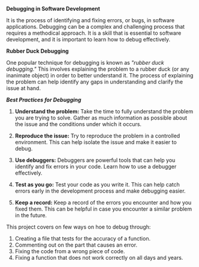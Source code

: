 **Debugging in Software Development**

It is the process of identifying and fixing errors, or bugs, in software applications.
Debugging can be a complex and challenging process that requires a methodical approach. It is a skill that is essential to software development, and it is important to learn how to debug effectively.

**Rubber Duck Debugging**

One popular technique for debugging is known as *"rubber duck debugging."* This involves explaining the problem to a rubber duck (or any inanimate object) in order to better understand it. The process of explaining the problem can help identify any gaps in understanding and clarify the issue at hand.

***Best Practices for Debugging***

1. **Understand the problem:** Take the time to fully understand the problem you are trying to solve. Gather as much information as possible about the issue and the conditions under which it occurs.

2. **Reproduce the issue:** Try to reproduce the problem in a controlled environment. This can help isolate the issue and make it easier to debug.

3. **Use debuggers:** Debuggers are powerful tools that can help you identify and fix errors in your code. Learn how to use a debugger effectively.

4. **Test as you go:** Test your code as you write it. This can help catch errors early in the development process and make debugging easier.

5. **Keep a record:** Keep a record of the errors you encounter and how you fixed them. This can be helpful in case you encounter a similar problem in the future.

This project covers on few ways on hoe to debug through:
1. Creating a file that tests for the accuracy of a function.
2. Commenting out on the part that causes an error.
3. Fixing the code from a wrong piece of code.
4. Fixing a function that does not work correctly on all days and years.
